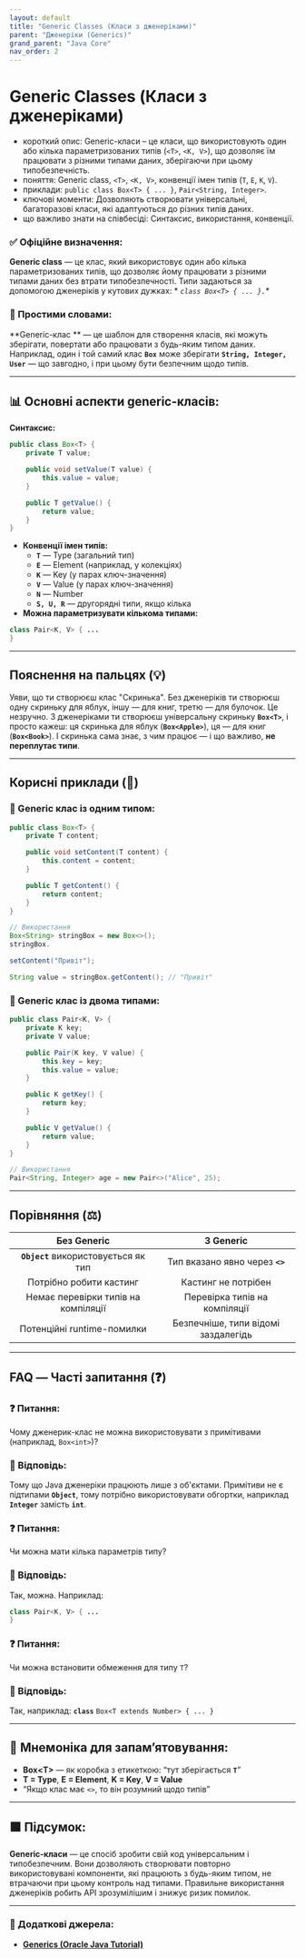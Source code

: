 ```yaml
---
layout: default
title: "Generic Classes (Класи з дженеріками)"
parent: "Дженеріки (Generics)"
grand_parent: "Java Core"
nav_order: 2
---
```


# Generic Classes (Класи з дженеріками)

* короткий опис: Generic-класи – це класи, що використовують один або кілька параметризованих типів (`<T>`, `<K, V>`),
  що дозволяє їм працювати з різними типами даних, зберігаючи при цьому типобезпечність.
* поняття: Generic class, `<T>`, `<K, V>`, конвенції імен типів (`T`, `E`, `K`, `V`).
* приклади: `public class Box<T> { ... }`, `Pair<String, Integer>`.
* ключові моменти: Дозволяють створювати універсальні, багаторазові класи, які адаптуються до різних типів даних.
* що важливо знати на співбесіді: Синтаксис, використання, конвенції.

### **✅ Офіційне визначення:**

**Generic class** — це клас, який використовує один або кілька параметризованих типів, що дозволяє йому працювати з
різними типами даних без втрати типобезпечності. Типи задаються за допомогою дженеріків у кутових дужках: *
*`class Box<T> { ... }.`**

### **🧠 Простими словами:**

**Generic-клас
** — це шаблон для створення класів, які можуть зберігати, повертати або працювати з будь-яким типом даних. Наприклад, один і той самий клас
**`Box`** може зберігати **`String, Integer, User`** — що завгодно, і при цьому бути безпечним щодо типів.

---

## **📊 Основні аспекти generic-класів:**



**Синтаксис:**

```java
public class Box<T> {
    private T value;

    public void setValue(T value) {
        this.value = value;
    }

    public T getValue() {
        return value;
    }
}
```

* **Конвенції імен типів:**
    * **`T`** — Type (загальний тип)
    * **`E`** — Element (наприклад, у колекціях)
    * **`K`** — Key (у парах ключ-значення)
    * **`V`** — Value (у парах ключ-значення)
    * **`N`** — Number
    * **`S, U, R`** — другорядні типи, якщо кілька
* **Можна параметризувати кількома типами:**

```java
class Pair<K, V> { ...
}
```

---

## **Пояснення на пальцях (💡)**

Уяви, що ти створюєш клас "Скринька". Без дженеріків ти створюєш одну скриньку для яблук, іншу — для книг, третю — для
булочок. Це незручно. З дженеріками ти створюєш універсальну скриньку **`Box<T>`**, і просто кажеш: ця скринька для
яблук (**`Box<Apple>`**), ця — для книг (**`Box<Book>`**). І скринька сама знає, з чим працює — і що важливо, **не
переплутає типи**.

---

## **Корисні приклади (🧪)**

### **🔸 Generic клас із одним типом:**

```java
public class Box<T> {
    private T content;

    public void setContent(T content) {
        this.content = content;
    }

    public T getContent() {
        return content;
    }
}

// Використання
Box<String> stringBox = new Box<>();
stringBox.

setContent("Привіт");

String value = stringBox.getContent(); // "Привіт"
```

### **🔸 Generic клас із двома типами:**

```java
public class Pair<K, V> {
    private K key;
    private V value;

    public Pair(K key, V value) {
        this.key = key;
        this.value = value;
    }

    public K getKey() {
        return key;
    }

    public V getValue() {
        return value;
    }
}

// Використання
Pair<String, Integer> age = new Pair<>("Alice", 25);
```

---

## **Порівняння (⚖️)**

|             Без Generic              |              З Generic              |
|:------------------------------------:|:-----------------------------------:|
| **`Object`** використовується як тип |   Тип вказано явно через **`<>`**   |
|       Потрібно робити кастинг        |         Кастинг не потрібен         |
| Немає перевірки типів на компіляції  |    Перевірка типів на компіляції    |
|      Потенційні runtime-помилки      | Безпечніше, типи відомі заздалегідь |

---

## **FAQ — Часті запитання (❓)**

### **❓ Питання:**

 Чому дженерик-клас не можна використовувати з примітивами (наприклад, `Box<int>`)?

### **💬 Відповідь:**





Тому що Java дженеріки працюють лише з об'єктами. Примітиви не є підтипами **`Object`**, тому потрібно використовувати
обгортки, наприклад **`Integer`** замість **`int`**.

### **❓ Питання:**

 Чи можна мати кілька параметрів типу?

### **💬 Відповідь:**





Так, можна. Наприклад:

```java
class Pair<K, V> { ...
}
```

### **❓ Питання:**

 Чи можна встановити обмеження для типу `T`?

### **💬 Відповідь:**





Так, наприклад: **`class`** `Box<T extends Number> { ... }`

---

## **🧠 Мнемоніка для запам’ятовування:**

* **Box\<T\>** — як коробка з етикеткою: “тут зберігається **`T`**”
* **T \= Type**, **E \= Element**, **K \= Key**, **V \= Value**
* “Якщо клас має `<>`, то він розумний щодо типів”

---

## **🟩 Підсумок:**

**Generic-класи** — це спосіб зробити свій код універсальним і типобезпечним. Вони дозволяють створювати повторно
використовувані компоненти, які працюють з будь-яким типом, не втрачаючи при цьому контроль над типами. Правильне
використання дженеріків робить API зрозумілішим і знижує ризик помилок.

---

### **🔗 Додаткові джерела:**

* [**Generics (Oracle Java Tutorial)**](https://docs.oracle.com/javase/tutorial/java/generics/types.html)